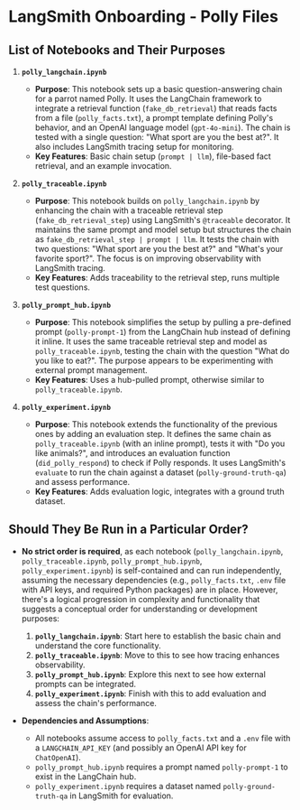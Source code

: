 # LangSmith Onboarding - Polly Files

## List of Notebooks and Their Purposes

1. **`polly_langchain.ipynb`**
   - **Purpose**: This notebook sets up a basic question-answering chain for a parrot named Polly. It uses the LangChain framework to integrate a retrieval function (`fake_db_retrieval`) that reads facts from a file (`polly_facts.txt`), a prompt template defining Polly's behavior, and an OpenAI language model (`gpt-4o-mini`). The chain is tested with a single question: "What sport are you the best at?". It also includes LangSmith tracing setup for monitoring.
   - **Key Features**: Basic chain setup (`prompt | llm`), file-based fact retrieval, and an example invocation.

2. **`polly_traceable.ipynb`**
   - **Purpose**: This notebook builds on `polly_langchain.ipynb` by enhancing the chain with a traceable retrieval step (`fake_db_retrieval_step`) using LangSmith's `@traceable` decorator. It maintains the same prompt and model setup but structures the chain as `fake_db_retrieval_step | prompt | llm`. It tests the chain with two questions: "What sport are you the best at?" and "What's your favorite sport?". The focus is on improving observability with LangSmith tracing.
   - **Key Features**: Adds traceability to the retrieval step, runs multiple test questions.

3. **`polly_prompt_hub.ipynb`**
   - **Purpose**: This notebook simplifies the setup by pulling a pre-defined prompt (`polly-prompt-1`) from the LangChain hub instead of defining it inline. It uses the same traceable retrieval step and model as `polly_traceable.ipynb`, testing the chain with the question "What do you like to eat?". The purpose appears to be experimenting with external prompt management.
   - **Key Features**: Uses a hub-pulled prompt, otherwise similar to `polly_traceable.ipynb`.

4. **`polly_experiment.ipynb`**
   - **Purpose**: This notebook extends the functionality of the previous ones by adding an evaluation step. It defines the same chain as `polly_traceable.ipynb` (with an inline prompt), tests it with "Do you like animals?", and introduces an evaluation function (`did_polly_respond`) to check if Polly responds. It uses LangSmith's `evaluate` to run the chain against a dataset (`polly-ground-truth-qa`) and assess performance.
   - **Key Features**: Adds evaluation logic, integrates with a ground truth dataset.

## Should They Be Run in a Particular Order?

- **No strict order is required**, as each notebook (`polly_langchain.ipynb`, `polly_traceable.ipynb`, `polly_prompt_hub.ipynb`, `polly_experiment.ipynb`) is self-contained and can run independently, assuming the necessary dependencies (e.g., `polly_facts.txt`, `.env` file with API keys, and required Python packages) are in place. However, there's a logical progression in complexity and functionality that suggests a conceptual order for understanding or development purposes:
  1. **`polly_langchain.ipynb`**: Start here to establish the basic chain and understand the core functionality.
  2. **`polly_traceable.ipynb`**: Move to this to see how tracing enhances observability.
  3. **`polly_prompt_hub.ipynb`**: Explore this next to see how external prompts can be integrated.
  4. **`polly_experiment.ipynb`**: Finish with this to add evaluation and assess the chain's performance.

- **Dependencies and Assumptions**:
  - All notebooks assume access to `polly_facts.txt` and a `.env` file with a `LANGCHAIN_API_KEY` (and possibly an OpenAI API key for `ChatOpenAI`).
  - `polly_prompt_hub.ipynb` requires a prompt named `polly-prompt-1` to exist in the LangChain hub.
  - `polly_experiment.ipynb` requires a dataset named `polly-ground-truth-qa` in LangSmith for evaluation.
